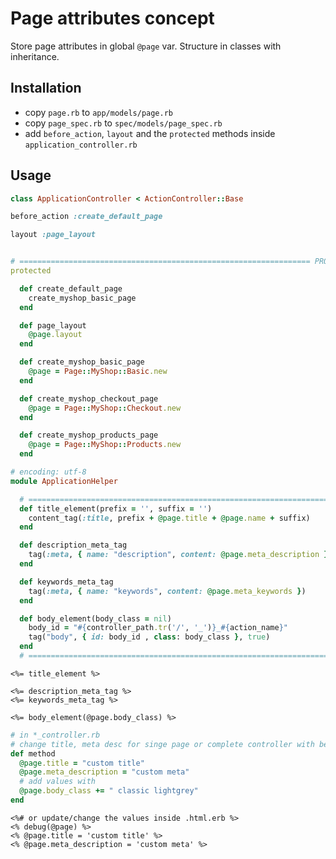 # Page attributes concept

Store page attributes in global `@page` var. Structure in classes with inheritance.


## Installation

* copy `page.rb` to `app/models/page.rb`
* copy `page_spec.rb` to `spec/models/page_spec.rb`
* add `before_action`, `layout` and the `protected` methods inside `application_controller.rb`


## Usage

```ruby
class ApplicationController < ActionController::Base

before_action :create_default_page

layout :page_layout


# ================================================================= PROTECTED
protected

  def create_default_page
    create_myshop_basic_page
  end

  def page_layout
    @page.layout
  end

  def create_myshop_basic_page
    @page = Page::MyShop::Basic.new
  end

  def create_myshop_checkout_page
    @page = Page::MyShop::Checkout.new
  end

  def create_myshop_products_page
    @page = Page::MyShop::Products.new
  end
```


```ruby
# encoding: utf-8
module ApplicationHelper

  # =========================================================================== B: html markup helper
  def title_element(prefix = '', suffix = '')
    content_tag(:title, prefix + @page.title + @page.name + suffix)
  end

  def description_meta_tag
    tag(:meta, { name: "description", content: @page.meta_description })
  end

  def keywords_meta_tag
    tag(:meta, { name: "keywords", content: @page.meta_keywords })
  end

  def body_element(body_class = nil)
    body_id = "#{controller_path.tr('/', '_')}_#{action_name}"
    tag("body", { id: body_id , class: body_class }, true)
  end
  # ===========================================================================
```



```erb
<%= title_element %>

<%= description_meta_tag %>
<%= keywords_meta_tag %>
```


```erb
<%= body_element(@page.body_class) %>
```

```ruby
# in *_controller.rb
# change title, meta desc for singe page or complete controller with before_filter
def method
  @page.title = "custom title"
  @page.meta_description = "custom meta"
  # add values with
  @page.body_class += " classic lightgrey"
end
```


```erb
<%# or update/change the values inside .html.erb %>
<% debug(@page) %>
<% @page.title = 'custom title' %>
<% @page.meta_description = 'custom meta' %>
```

